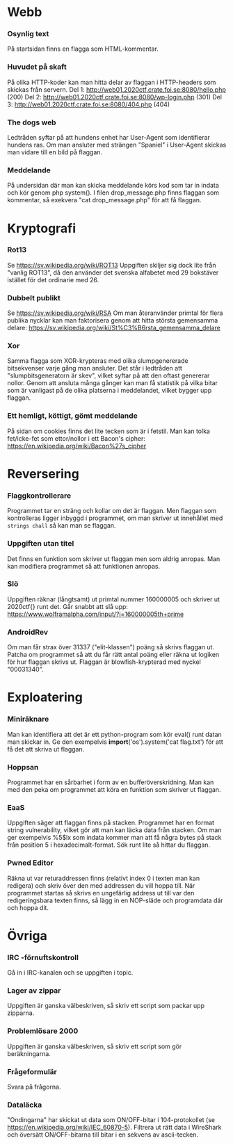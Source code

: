# Webb

### Osynlig text
På startsidan finns en flagga som HTML-kommentar.

### Huvudet på skaft
På olika HTTP-koder kan man hitta delar av flaggan i HTTP-headers som skickas från servern.
Del 1: http://web01.2020ctf.crate.foi.se:8080/hello.php (200)
Del 2: http://web01.2020ctf.crate.foi.se:8080/wp-login.php (301)
Del 3: http://web01.2020ctf.crate.foi.se:8080/404.php (404)

### The dogs web
Ledtråden syftar på att hundens enhet har User-Agent som identifierar hundens ras.
Om man ansluter med strängen "Spaniel" i User-Agent skickas man vidare till en bild på flaggan.

### Meddelande
På undersidan där man kan skicka meddelande körs kod som tar in indata och kör genom php system(). I filen drop_message.php finns flaggan som kommentar, så exekvera "cat drop_message.php" för att få flaggan.


# Kryptografi

### Rot13
Se https://sv.wikipedia.org/wiki/ROT13
Uppgiften skiljer sig dock lite från "vanlig ROT13", då den använder det svenska alfabetet med 29 bokstäver istället för det ordinarie med 26.

### Dubbelt publikt
Se https://sv.wikipedia.org/wiki/RSA
Om man återanvänder primtal för flera publika nycklar kan man faktorisera genom att hitta största gemensamma delare: https://sv.wikipedia.org/wiki/St%C3%B6rsta_gemensamma_delare

### Xor
Samma flagga som XOR-krypteras med olika slumpgenererade bitsekvenser varje gång man ansluter. Det står i ledtråden att "slumpbitsgeneratorn är skev", vilket syftar på att den oftast genererar nollor. Genom att ansluta många gånger kan man få statistik på vilka bitar som är vanligast på de olika platserna i meddelandet, vilket bygger upp flaggan.

### Ett hemligt, köttigt, gömt meddelande
På sidan om cookies finns det lite tecken som är i fetstil. Man kan tolka fet/icke-fet som ettor/nollor i ett Bacon's cipher: https://en.wikipedia.org/wiki/Bacon%27s_cipher


# Reversering

### Flaggkontrollerare
Programmet tar en sträng och kollar om det är flaggan. Men flaggan som kontrolleras ligger inbyggd i programmet, om man skriver ut innehållet med `strings chall` så kan man se flaggan.

### Uppgiften utan titel
Det finns en funktion som skriver ut flaggan men som aldrig anropas. Man kan modifiera programmet så att funktionen anropas.

### Slö
Uppgiften räknar (långtsamt) ut primtal nummer 160000005 och skriver ut 2020ctf{} runt det. Går snabbt att slå upp: https://www.wolframalpha.com/input/?i=160000005th+prime

### AndroidRev
Om man får strax över 31337 ("elit-klassen") poäng så skrivs flaggan ut. Patcha om programmet så att du får rätt antal poäng eller räkna ut logiken för hur flaggan skrivs ut. Flaggan är blowfish-krypterad med nyckel "00031340".


# Exploatering

### Miniräknare
Man kan identifiera att det är ett python-program som kör eval() runt datan man skickar in. Ge den exempelvis __import__('os').system('cat flag.txt') för att få det att skriva ut flaggan.

### Hoppsan
Programmet har en sårbarhet i form av en bufferöverskridning. Man kan med den peka om programmet att köra en funktion som skriver ut flaggan.

### EaaS
Uppgiften säger att flaggan finns på stacken. Programmet har en format string vulnerability, vilket gör att man kan läcka data från stacken. Om man ger exempelvis %5$lx som indata kommer man att få några bytes på stack från position 5 i hexadecimalt-format. Sök runt lite så hittar du flaggan.

### Pwned Editor
Räkna ut var returaddressen finns (relativt index 0 i texten man kan redigera) och skriv över den med addressen du vill hoppa till. När programmet startas så skrivs en ungefärlig address ut till var den redigeringsbara texten finns, så lägg in en NOP-släde och programdata där och hoppa dit.


# Övriga

### IRC -förnuftskontroll
Gå in i IRC-kanalen och se uppgiften i topic.

### Lager av zippar
Uppgiften är ganska välbeskriven, så skriv ett script som packar upp zipparna.

### Problemlösare 2000
Uppgiften är ganska välbeskriven, så skriv ett script som gör beräkningarna.

### Frågeformulär
Svara på frågorna.

### Dataläcka
"Ondingarna" har skickat ut data som ON/OFF-bitar i 104-protokollet (se https://en.wikipedia.org/wiki/IEC_60870-5). Filtrera ut rätt data i WireShark och översätt ON/OFF-bitarna till bitar i en sekvens av ascii-tecken.
